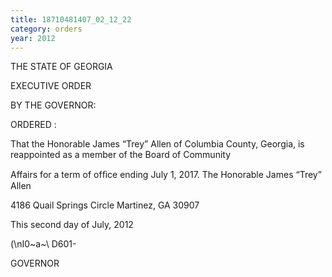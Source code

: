```yaml
---
title: 18710481407_02_12_22
category: orders
year: 2012
---
```

 

THE STATE OF GEORGIA

EXECUTIVE ORDER

BY THE GOVERNOR:

ORDERED :

That the Honorable James “Trey” Allen of Columbia County,
Georgia, is reappointed as a member of the Board of Community

Affairs for a term of ofﬁce ending July 1, 2017.
The Honorable James “Trey” Allen

4186 Quail Springs Circle
Martinez, GA 30907

This second day of July, 2012

(\nI0~a~\ D601-

GOVERNOR

